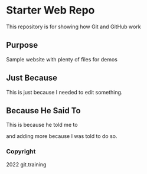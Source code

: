 # Starter Web Repo

This repository is for showing how Git and GitHub work

## Purpose

Sample website with plenty of files for demos

## Just Because

This is just because I needed to edit something.

## Because He Said To

This is because he told me to

and adding more because I was told to do so.

### Copyright
2022 git.training